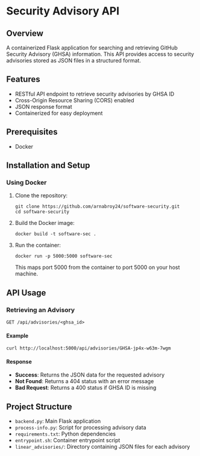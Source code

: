 # Security Advisory API

## Overview
A containerized Flask application for searching and retrieving GitHub Security Advisory (GHSA) information. This API provides access to security advisories stored as JSON files in a structured format.

## Features
- RESTful API endpoint to retrieve security advisories by GHSA ID
- Cross-Origin Resource Sharing (CORS) enabled
- JSON response format
- Containerized for easy deployment

## Prerequisites
- Docker

## Installation and Setup

### Using Docker
1. Clone the repository:
   ```
   git clone https://github.com/arnabroy24/software-security.git
   cd software-security
   ```

2. Build the Docker image:
   ```
   docker build -t software-sec .
   ```

3. Run the container:
   ```
   docker run -p 5000:5000 software-sec
   ```
   This maps port 5000 from the container to port 5000 on your host machine.

## API Usage

### Retrieving an Advisory
```
GET /api/advisories/<ghsa_id>
```

#### Example
```
curl http://localhost:5000/api/advisories/GHSA-jp4x-w63m-7wgm
```

#### Response
- **Success**: Returns the JSON data for the requested advisory
- **Not Found**: Returns a 404 status with an error message
- **Bad Request**: Returns a 400 status if GHSA ID is missing

## Project Structure
- `backend.py`: Main Flask application
- `process-info.py`: Script for processing advisory data
- `requirements.txt`: Python dependencies
- `entrypoint.sh`: Container entrypoint script
- `linear_advisories/`: Directory containing JSON files for each advisory

